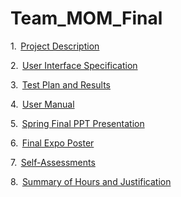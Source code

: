 # Team_MOM_Final

1.  [Project Description](https://github.com/lafenebp/Team_MOM_Final/blob/8c8d7df202497c23392279d0c82719ae25e31dc5/ProjectDescription.md)

2.  [User Interface Specification]()

3.  [Test Plan and Results]()

4.  [User Manual]() 

5.  [Spring Final PPT Presentation](https://github.com/lafenebp/Team_MOM_Final/blob/aad23022542a46c96cab9383a5eb749853dcb261/Team%20MOM%20Final%20Presentation.pptx) 

6.  [Final Expo Poster](https://github.com/lafenebp/Team_MOM_Final/blob/05675931c833c064262a0a579f167c252880d248/unblock'd%20final%20poster.pdf)

7.  [Self-Assessments](https://github.com/lafenebp/Team_MOM_Final/tree/main/Assessments)

8.  [Summary of Hours and Justification](https://github.com/lafenebp/Team_MOM_Final/blob/5647e80300bb54768e7c486fdbd4b1042adf7765/Summary%20of%20Hours.pdf)
